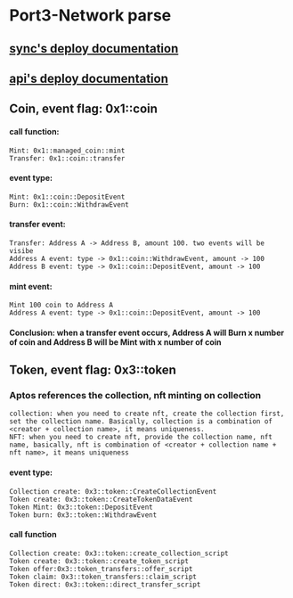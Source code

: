 # Port3-Network parse

## [sync's deploy documentation](./SyncDeploy.md)
## [api's deploy documentation](./ApiDeploy.md)
## Coin, event flag: 0x1::coin

#### call function:
    Mint: 0x1::managed_coin::mint
    Transfer: 0x1::coin::transfer

#### event type:
    Mint: 0x1::coin::DepositEvent
    Burn: 0x1::coin::WithdrawEvent

#### transfer event: 
    Transfer: Address A -> Address B, amount 100. two events will be visibe
    Address A event: type -> 0x1::coin::WithdrawEvent, amount -> 100
    Address B event: type -> 0x1::coin::DepositEvent, amount -> 100

#### mint event:
    Mint 100 coin to Address A
    Address A event: type -> 0x1::coin::DepositEvent, amount -> 100

#### Conclusion: when a transfer event occurs, Address A will Burn x number of coin and Address B will be Mint with x number of coin

## Token, event flag: 0x3::token

### Aptos references the collection, nft minting on collection
    collection: when you need to create nft, create the collection first, set the collection name. Basically, collection is a combination of <creator + collection name>, it means uniqueness.
    NFT: when you need to create nft, provide the collection name, nft name, basically, nft is combination of <creator + collection name + nft name>, it means uniqueness
#### event type:
    Collection create: 0x3::token::CreateCollectionEvent
    Token create: 0x3::token::CreateTokenDataEvent
    Token Mint: 0x3::token::DepositEvent
    Token burn: 0x3::token::WithdrawEvent
#### call function
    Collection create: 0x3::token::create_collection_script
    Token create: 0x3::token::create_token_script
    Token offer:0x3::token_transfers::offer_script
    Token claim: 0x3::token_transfers::claim_script
    Token direct: 0x3::token::direct_transfer_script
